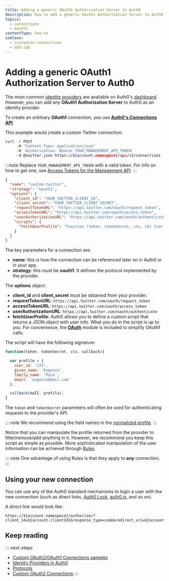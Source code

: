 ```yaml
---
title: Adding a generic OAuth1 Authorization Server to Auth0
description: How to add a generic Oauth1 Authorization Server to Auth0.
topics:
  - connections
  - oauth1
contentType: how-to
useCase:
  - customize-connections
  - add-idp
---
```

# Adding a generic OAuth1 Authorization Server to Auth0

The most common [identity providers](/identityproviders) are available on Auth0's [dashboard](${manage_url}). However, you can add any __OAuth1 Authorization Server__ to Auth0 as an identity provider.

To create an arbitrary __OAuth1__ connection, you use __[Auth0's Connections API](/api/v2#!/Connections/post_connections)__. 

This example would create a custom Twitter connection:

```bash
curl -X POST
     -H "Content-Type: application/json"
     -H 'Authorization: Bearer YOUR_MANAGEMENT_API_TOKEN'
     -d @twitter.json https://${account.namespace}/api/v2/connections
```

:::note
Replace `YOUR_MANAGEMENT_API_TOKEN` with a valid token. For info on how to get one, see [Access Tokens for the Management API](/api/management/v2/tokens).
:::

```json
{
  "name": "custom-twitter",
  "strategy": "oauth1",
  "options": {
    "client_id": "YOUR_TWITTER_CLIENT_ID",
    "client_secret": "YOUR_TWITTER_CLIENT_SECRET",
    "requestTokenURL": "https://api.twitter.com/oauth/request_token",
    "accessTokenURL": "https://api.twitter.com/oauth/access_token",
    "userAuthorizationURL": "https://api.twitter.com/oauth/authenticate",
    "scripts": {
      "fetchUserProfile": "function (token, tokenSecret, ctx, cb) {var OAuth = new require('oauth').OAuth;var oauth = new OAuth(ctx.requestTokenURL,ctx.accessTokenURL,ctx.client_id,ctx.client_secret,'1.0',null,'HMAC-SHA1');oauth.get('https://api.twitter.com/1.1/users/show.json?user_id=' + ctx.user_id,token,tokenSecret,function(e, b, r) {if (e) return cb(e);if (r.statusCode !== 200) return cb(new Error('StatusCode: ' + r.statusCode));cb(null, JSON.parse(b));});}"
    }
  }
}
```

The key parameters for a connection are:

* **name**: this is how the connection can be referenced later on in Auth0 or in your app.
* **strategy**: this must be __oauth1__. It defines the protocol implemented by the provider.

The __options__ object:

* **client_id** and **client_secret** must be obtained from your provider.
* **requestTokenURL**: `https://api.twitter.com/oauth/request_token`
* **accessTokenURL**: `https://api.twitter.com/oauth/access_token`
* **userAuthorizationURL**: `https://api.twitter.com/oauth/authenticate`
* **fetchUserProfile**: Auth0 allows you to define a custom script that returns a JSON object with user info. What you do in the script is up to you. For convenience, the __[OAuth](https://www.npmjs.com/package/oauth)__ module is included to simplify OAuth1 calls.

The script will have the following signature:

```js
function(token, tokenSecret, ctx, callback){

  var profile = {
    user_id: '123',
    given_name: 'Eugenio',
    family_name: 'Pace',
    email: 'eugenio@mail.com'
  };

  callback(null, profile);
}
```

The `token` and `tokenSecret` parameters will often be used for authenticating requests to the provider's API.

::: note
We recommend using the field names in the [normalized profile](/user-profile).
:::

Notice that you can manipulate the profile returned from the provider to filter/remove/add anything in it. However, we recommend you keep this script as simple as possible. More sophisticated manipulation of the user information can be achieved through [Rules](/rules). 

::: note
One advantage of using Rules is that they apply to __any__ connection.
:::

## Using your new connection

You can use any of the Auth0 standard mechanisms to login a user with the new connection (such as direct links, [Auth0 Lock](lock), [auth0.js](auth0js), and so on). 

A direct link would look like:

```text
https://${account.namespace}/authorize/?client_id=${account.clientId}&response_type=code&redirect_uri=${account.callback}&state=OPAQUE_VALUE&connection=THE_NAME_OF_THE_CONNECTION
```

## Keep reading

::: next-steps
* [Custom OAuth2/OAuth1 Connections samples](/oauth2-examples)
* [Identity Providers in Auth0](/identityproviders)
* [Protocols](/protocols)
* [Custom OAuth2 Connections](/oauth2)
:::

